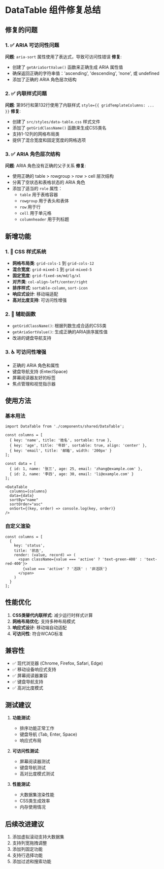 # DataTable 组件修复总结

## 修复的问题

### 1. ✅ ARIA 可访问性问题
**问题**: `aria-sort` 属性使用了表达式，导致可访问性错误
**修复**: 
- 创建了 `getAriaSortValue()` 函数来正确生成 ARIA 属性值
- 确保返回正确的字符串值：'ascending', 'descending', 'none', 或 undefined
- 添加了正确的 ARIA 角色层次结构

### 2. ✅ 内联样式问题
**问题**: 第95行和第132行使用了内联样式 `style={{ gridTemplateColumns: ... }}`
**修复**:
- 创建了 `src/styles/data-table.css` 样式文件
- 添加了 `getGridClassName()` 函数来生成CSS类名
- 支持1-12列的网格布局类
- 提供了混合宽度和固定宽度的网格选项

### 3. ✅ ARIA 角色层次结构
**问题**: ARIA 角色没有正确的父子关系
**修复**:
- 使用正确的 table > rowgroup > row > cell 层次结构
- 分离了空状态和表格状态的 ARIA 角色
- 添加了适当的 `role` 属性：
  - `table` 用于表格容器
  - `rowgroup` 用于表头和表体
  - `row` 用于行
  - `cell` 用于单元格
  - `columnheader` 用于列标题

## 新增功能

### 1. 🎨 CSS 样式系统
- **网格布局类**: `grid-cols-1` 到 `grid-cols-12`
- **混合宽度**: `grid-mixed-1` 到 `grid-mixed-5`
- **固定宽度**: `grid-fixed-sm/md/lg/xl`
- **对齐类**: `col-align-left/center/right`
- **排序样式**: `sortable-column`, `sort-icon`
- **响应式设计**: 移动端适配
- **高对比度支持**: 可访问性增强

### 2. 🔧 辅助函数
- `getGridClassName()`: 根据列数生成合适的CSS类
- `getAriaSortValue()`: 生成正确的ARIA排序属性值
- 改进的键盘导航支持

### 3. ♿ 可访问性增强
- 正确的 ARIA 角色和属性
- 键盘导航支持 (Enter/Space)
- 屏幕阅读器友好的标签
- 焦点管理和视觉指示器

## 使用方法

### 基本用法
```tsx
import DataTable from './components/shared/DataTable';

const columns = [
  { key: 'name', title: '姓名', sortable: true },
  { key: 'age', title: '年龄', sortable: true, align: 'center' },
  { key: 'email', title: '邮箱', width: '200px' }
];

const data = [
  { id: 1, name: '张三', age: 25, email: 'zhang@example.com' },
  { id: 2, name: '李四', age: 30, email: 'li@example.com' }
];

<DataTable
  columns={columns}
  data={data}
  sortBy="name"
  sortOrder="asc"
  onSort={(key, order) => console.log(key, order)}
/>
```

### 自定义渲染
```tsx
const columns = [
  {
    key: 'status',
    title: '状态',
    render: (value, record) => (
      <span className={value === 'active' ? 'text-green-400' : 'text-red-400'}>
        {value === 'active' ? '活跃' : '非活跃'}
      </span>
    )
  }
];
```

## 性能优化

1. **CSS类替代内联样式**: 减少运行时样式计算
2. **网格布局优化**: 支持多种布局模式
3. **响应式设计**: 移动端自动适配
4. **可访问性**: 符合WCAG标准

## 兼容性

- ✅ 现代浏览器 (Chrome, Firefox, Safari, Edge)
- ✅ 移动设备响应式支持
- ✅ 屏幕阅读器兼容
- ✅ 键盘导航支持
- ✅ 高对比度模式

## 测试建议

1. **功能测试**:
   - 排序功能正常工作
   - 键盘导航 (Tab, Enter, Space)
   - 响应式布局

2. **可访问性测试**:
   - 屏幕阅读器测试
   - 键盘导航测试
   - 高对比度模式测试

3. **性能测试**:
   - 大数据集渲染性能
   - CSS类生成效率
   - 内存使用情况

## 后续改进建议

1. 添加虚拟滚动支持大数据集
2. 支持列宽拖拽调整
3. 添加列固定功能
4. 支持行选择功能
5. 添加过滤和搜索功能
